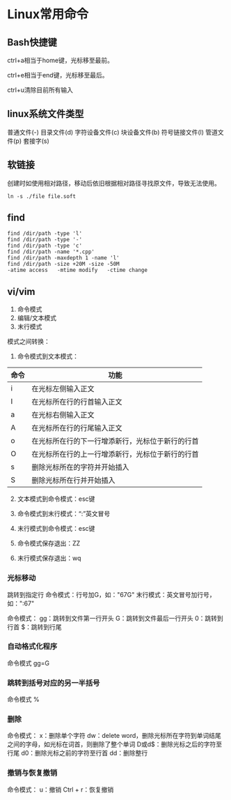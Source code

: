 # Linux常用命令

## Bash快捷键

ctrl+a相当于home键，光标移至最前。

ctrl+e相当于end键，光标移至最后。

ctrl+u清除目前所有输入

## linux系统文件类型

普通文件(-)
目录文件(d)
字符设备文件(c)
块设备文件(b)
符号链接文件(l)
管道文件(p)
套接字(s)

## 软链接

创建时如使用相对路径，移动后依旧根据相对路径寻找原文件，导致无法使用。

```
ln -s ./file file.soft
```

## find

```
find /dir/path -type 'l'
find /dir/path -type '-'
find /dir/path -type 'c'
find /dir/path -name '*.cpp'
find /dir/path -maxdepth 1 -name 'l'
find /dir/path -size +20M -size -50M
-atime access	-mtime modify	-ctime change
```

## vi/vim

1. 命令模式
2. 编辑/文本模式
3. 末行模式

模式之间转换：
1. 命令模式到文本模式：

| 命令 | 功能                                             |
| ---- | ------------------------------------------------ |
| i    | 在光标左侧输入正文                               |
| I    | 在光标所在行的行首输入正文                       |
| a    | 在光标右侧输入正文                               |
| A    | 在光标所在行的行尾输入正文                       |
| o    | 在光标所在行的下一行增添新行，光标位于新行的行首 |
| O    | 在光标所在行的上一行增添新行，光标位于新行的行首 |
| s    | 删除光标所在的字符并开始插入                     |
| S    | 删除光标所在行并开始插入                         |



2. 文本模式到命令模式：esc键

3. 命令模式到末行模式：“:”英文冒号

4. 末行模式到命令模式：esc键

5. 命令模式保存退出：ZZ

6. 末行模式保存退出：wq

### 光标移动

跳转到指定行
命令模式：行号加G，如："67G"
末行模式：英文冒号加行号，如：":67"

命令模式：
gg：跳转到文件第一行开头
G：跳转到文件最后一行开头
0：跳转到行首
$：跳转到行尾

### 自动格式化程序

命令模式 gg=G

### 跳转到括号对应的另一半括号

命令模式 %

### 删除

命令模式：
x：删除单个字符
dw：delete word，删除光标所在字符到单词结尾之间的字母，如光标在词首，则删除了整个单词
D或d$：删除光标之后的字符至行尾
d0：删除光标之前的字符至行首
dd：删除整行

### 撤销与恢复撤销

命令模式：
u：撤销
Ctrl + r：恢复撤销